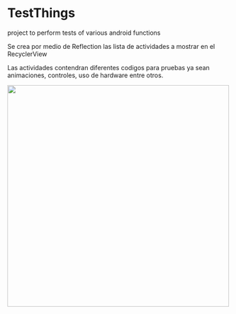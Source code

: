 # TestThings
project to perform tests of various android functions

Se crea por medio de Reflection las lista de actividades a mostrar en el RecyclerView 

Las actividades contendran diferentes codigos para pruebas ya sean animaciones, controles, uso de hardware entre otros.


<img height="500" src="../master/screenshots/testthings.gif"/>
